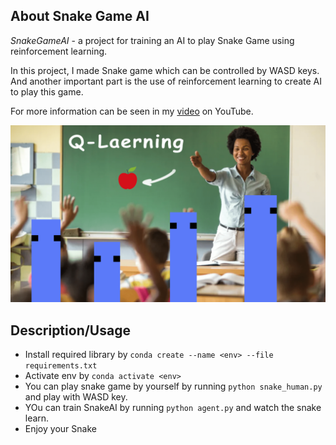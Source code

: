 ## About Snake Game AI

_SnakeGameAI_ - a project for training an AI to play Snake Game using reinforcement learning.

In this project, I made Snake game which can be controlled by WASD keys. And another important part is the use of reinforcement learning to create AI to play this game.

For more information can be seen in my [video](https://youtu.be/G_hdG2dWx6E) on YouTube.

[![new_thumb](https://github.com/TitorPs360/snake-game-ai-python/blob/main/cover.png)](https://youtu.be/G_hdG2dWx6E)

## Description/Usage

- Install required library by `conda create --name <env> --file requirements.txt`
- Activate env by `conda activate <env>`
- You can play snake game by yourself by running `python snake_human.py` and play with WASD key.
- YOu can train SnakeAI by running `python agent.py` and watch the snake learn.
- Enjoy your Snake
